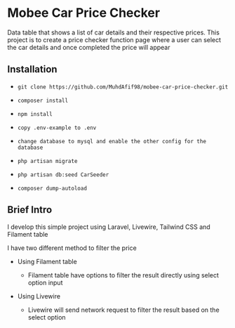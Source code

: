 
# Mobee Car Price Checker

Data table that shows a list of car details and their respective prices. This project is to create a price checker function page where a user can select the car details and once completed the price will appear


## Installation

- ```git clone https://github.com/MuhdAfif98/mobee-car-price-checker.git```

- ```composer install```

- ```npm install```

- ```copy .env-example to .env```

- ```change database to mysql and enable the other config for the database```

- ```php artisan migrate```

- ```php artisan db:seed CarSeeder```

- ```composer dump-autoload```

## Brief Intro

I develop this simple project using Laravel, Livewire, Tailwind CSS and Filament table

I have two different method to filter the price

- Using Filament table
    - Filament table have options to filter the result directly using select option input

- Using Livewire
    - Livewire will send network request to filter the result based on the select option
